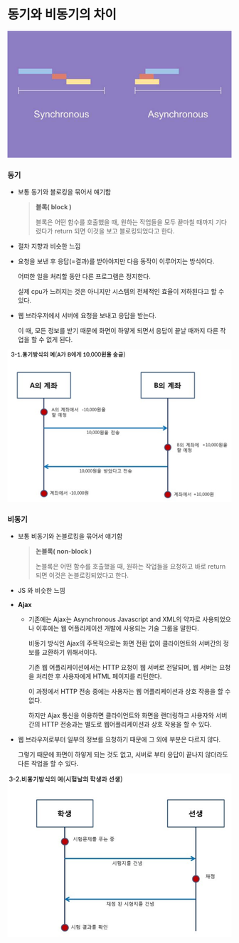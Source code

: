 # 동기와 비동기의 차이

![image-20221230104908472](Synchronous.assets/image-20221230104908472.png)

### 동기

- 보통 동기와 블로킹을 묶어서 얘기함

  > **블록( block )**
  >
  > 블록은 어떤 함수를 호출했을 때, 원하는 작업들을 모두 끝마칠 때까지 기다렸다가 return 되면 이것을 보고 블로킹되었다고 한다.
  
- 절차 지향과 비슷한 느낌

- 요청을 보낸 후 응답(=결과)를 받아야지만 다음 동작이 이루어지는 방식이다.

  어떠한 일을 처리할 동안 다른 프로그램은 정지한다.

  실제 cpu가 느려지는 것은 아니지만 시스템의 전체적인 효율이 저하된다고 할 수 있다.

- 웹 브라우저에서 서버에 요청을 보내고 응답을 받는다.

  이 때, 모든 정보를 받기 때문에 화면이 하얗게 되면서 응답이 끝날 때까지 다른 작업을 할 수 없게 된다.

![image-20221230105106446](Synchronous.assets/image-20221230105106446.png)

### 비동기

- 보통 비동기와 논블로킹을 묶어서 얘기함

  > **논블록( non-block )**
  >
  > 논블록은 어떤 함수를 호출했을 때, 원하는 작업들을 요청하고 바로 return 되면 이것은 논블로킹되었다고 한다.
  
- JS 와 비슷한 느낌

- **Ajax**

  - 기존에는 Ajax는 Asynchronous Javascript and XML의 약자로 사용되었으나 이후에는 웹 어플리케이션 개발에 사용되는 기술 그룹을 말한다. 

    비동기 방식인 Ajax의 주목적으로는 화면 전환 없이 클라이언트와 서버간의 정보를 교환하기 위해서이다.

    기존 웹 어플리케이션에서는 HTTP 요청이 웹 서버로 전달되며, 웹 서버는 요청을 처리한 후 사용자에게 HTML 페이지를 리턴한다.

    이 과정에서 HTTP 전송 중에는 사용자는 웹 어플리케이션과 상호 작용을 할 수 없다.

    하지만 Ajax 통신을 이용하면 클라이언트와 화면을 랜더링하고 사용자와 서버간의 HTTP 전송과는 별도로 웹어플리케이션과 상호 작용을 할 수 있다. 

- 웹 브라우저로부터 일부의 정보를 요청하기 때문에 그 외에 부분은 다르지 않다.

  그렇기 때문에 화면이 하얗게 되는 것도 없고, 서버로 부터 응답이 끝나지 않더라도 다른 작업을 할 수 있다.

![image-20221230105157330](Synchronous.assets/image-20221230105157330.png)


